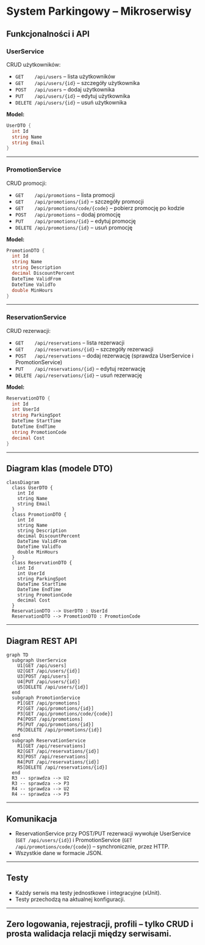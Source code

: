 # System Parkingowy – Mikroserwisy

## Funkcjonalności i API

### UserService
CRUD użytkowników:
- `GET    /api/users` – lista użytkowników
- `GET    /api/users/{id}` – szczegóły użytkownika
- `POST   /api/users` – dodaj użytkownika
- `PUT    /api/users/{id}` – edytuj użytkownika
- `DELETE /api/users/{id}` – usuń użytkownika

**Model:**
```csharp
UserDTO {
  int Id
  string Name
  string Email
}
```

---

### PromotionService
CRUD promocji:
- `GET    /api/promotions` – lista promocji
- `GET    /api/promotions/{id}` – szczegóły promocji
- `GET    /api/promotions/code/{code}` – pobierz promocję po kodzie
- `POST   /api/promotions` – dodaj promocję
- `PUT    /api/promotions/{id}` – edytuj promocję
- `DELETE /api/promotions/{id}` – usuń promocję

**Model:**
```csharp
PromotionDTO {
  int Id
  string Name
  string Description
  decimal DiscountPercent
  DateTime ValidFrom
  DateTime ValidTo
  double MinHours
}
```

---

### ReservationService
CRUD rezerwacji:
- `GET    /api/reservations` – lista rezerwacji
- `GET    /api/reservations/{id}` – szczegóły rezerwacji
- `POST   /api/reservations` – dodaj rezerwację (sprawdza UserService i PromotionService)
- `PUT    /api/reservations/{id}` – edytuj rezerwację
- `DELETE /api/reservations/{id}` – usuń rezerwację

**Model:**
```csharp
ReservationDTO {
  int Id
  int UserId
  string ParkingSpot
  DateTime StartTime
  DateTime EndTime
  string PromotionCode
  decimal Cost
}
```

---

## Diagram klas (modele DTO)
```mermaid
classDiagram
  class UserDTO {
    int Id
    string Name
    string Email
  }
  class PromotionDTO {
    int Id
    string Name
    string Description
    decimal DiscountPercent
    DateTime ValidFrom
    DateTime ValidTo
    double MinHours
  }
  class ReservationDTO {
    int Id
    int UserId
    string ParkingSpot
    DateTime StartTime
    DateTime EndTime
    string PromotionCode
    decimal Cost
  }
  ReservationDTO --> UserDTO : UserId
  ReservationDTO --> PromotionDTO : PromotionCode
```

---

## Diagram REST API
```mermaid
graph TD
  subgraph UserService
    U1[GET /api/users]
    U2[GET /api/users/{id}]
    U3[POST /api/users]
    U4[PUT /api/users/{id}]
    U5[DELETE /api/users/{id}]
  end
  subgraph PromotionService
    P1[GET /api/promotions]
    P2[GET /api/promotions/{id}]
    P3[GET /api/promotions/code/{code}]
    P4[POST /api/promotions]
    P5[PUT /api/promotions/{id}]
    P6[DELETE /api/promotions/{id}]
  end
  subgraph ReservationService
    R1[GET /api/reservations]
    R2[GET /api/reservations/{id}]
    R3[POST /api/reservations]
    R4[PUT /api/reservations/{id}]
    R5[DELETE /api/reservations/{id}]
  end
  R3 -- sprawdza --> U2
  R3 -- sprawdza --> P3
  R4 -- sprawdza --> U2
  R4 -- sprawdza --> P3
```

---

## Komunikacja
- ReservationService przy POST/PUT rezerwacji wywołuje UserService (`GET /api/users/{id}`) i PromotionService (`GET /api/promotions/code/{code}`) – synchronicznie, przez HTTP.
- Wszystkie dane w formacie JSON.

---

## Testy
- Każdy serwis ma testy jednostkowe i integracyjne (xUnit).
- Testy przechodzą na aktualnej konfiguracji.

---

## Zero logowania, rejestracji, profili – tylko CRUD i prosta walidacja relacji między serwisami. 